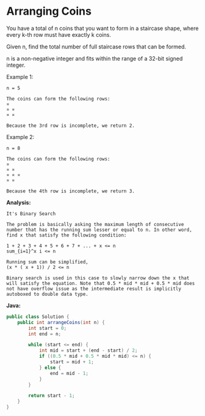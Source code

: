 # Arranging Coins

You have a total of n coins that you want to form in a staircase shape, where every k-th row must have exactly k coins.

Given n, find the total number of full staircase rows that can be formed.

n is a non-negative integer and fits within the range of a 32-bit signed integer.

Example 1:

    n = 5

    The coins can form the following rows:
    ¤
    ¤ ¤
    ¤ ¤

    Because the 3rd row is incomplete, we return 2.

Example 2:

    n = 8

    The coins can form the following rows:
    ¤
    ¤ ¤
    ¤ ¤ ¤
    ¤ ¤

    Because the 4th row is incomplete, we return 3.

**Analysis:**
```
It's Binary Search

The problem is basically asking the maximum length of consecutive number that has the running sum lesser or equal to n. In other word, find x that satisfy the following condition:

1 + 2 + 3 + 4 + 5 + 6 + 7 + ... + x <= n
sum_{i=1}^x i <= n

Running sum can be simplified,
(x * ( x + 1)) / 2 <= n

Binary search is used in this case to slowly narrow down the x that will satisfy the equation. Note that 0.5 * mid * mid + 0.5 * mid does not have overflow issue as the intermediate result is implicitly autoboxed to double data type.
```

**Java:**
```java
public class Solution {
    public int arrangeCoins(int n) {
        int start = 0;
        int end = n;

        while (start <= end) {
            int mid = start + (end - start) / 2;
            if ((0.5 * mid + 0.5 * mid * mid) <= n) {
                start = mid + 1;
            } else {
                end = mid - 1;
            }
        }

        return start - 1;
    }
}
```
